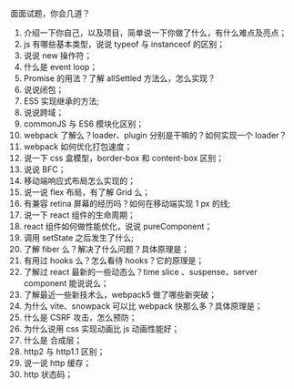 面面试题，你会几道？

1. 介绍一下你自己，以及项目，简单说一下你做了什么，有什么难点及亮点；
2. js 有哪些基本类型，说说 typeof 与 instanceof 的区别；
3. 说说 new 操作符；
4. 什么是 event loop；
5. Promise 的用法？了解 allSettled 方法么，怎么实现？
6. 说说闭包；
7. ES5 实现继承的方法;
8. 说说跨域；
9. commonJS 与 ES6 模块化区别；
10. webpack 了解么？loader、plugin 分别是干嘛的？如何实现一个 loader？
11. webpack 如何优化打包速度；
12. 说一下 css 盒模型，border-box 和 content-box 区别；
13. 说说 BFC；
14. 移动端响应式布局怎么实现的；
15. 说一说 flex 布局，有了解 Grid 么；
16. 有兼容 retina 屏幕的经历吗？如何在移动端实现 1 px 的线;
17. 说一下 react 组件的生命周期；
18. react 组件如何做性能优化，说说 pureComponent；
19. 调用 setState 之后发生了什么;
20. 了解 fiber 么？解决了什么问题？具体原理是；
21. 有用过 hooks 么？怎么看待 hooks？它的原理是；
22. 了解过 react 最新的一些动态么？time slice 、suspense、server component 能说说么；
23. 了解最近一些新技术么，webpack5 做了哪些新突破；
24. 为什么 vite、snowpack 可以比 webpack 快那么多？具体原理是；
25. 什么是 CSRF 攻击，怎么预防；
26. 为什么说用 css 实现动画比 js 动画性能好；
27. 什么是 合成层；
28. http2 与 http1.1 区别；
29. 说一说 http 缓存；
30. http 状态码；
